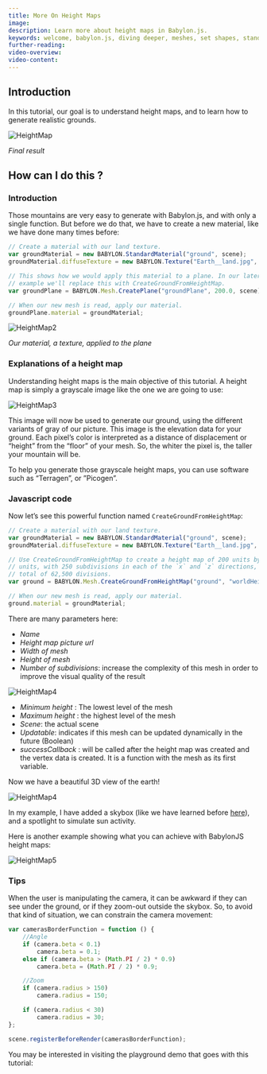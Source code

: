 ```yaml
---
title: More On Height Maps
image: 
description: Learn more about height maps in Babylon.js.
keywords: welcome, babylon.js, diving deeper, meshes, set shapes, standard shapes, height maps
further-reading:
video-overview:
video-content:
---
```


## Introduction

In this tutorial, our goal is to understand height maps, and to learn how to generate realistic grounds.

![HeightMap](/img/how_to/HeightMap/14.png)

_Final result_

## How can I do this ?

### Introduction

Those mountains are very easy to generate with Babylon.js, and with only a single function. But before we do that, we have to create a new material, like we have done many times before:

```javascript
// Create a material with our land texture.
var groundMaterial = new BABYLON.StandardMaterial("ground", scene);
groundMaterial.diffuseTexture = new BABYLON.Texture("Earth__land.jpg", scene);

// This shows how we would apply this material to a plane. In our later
// example we'll replace this with CreateGroundFromHeightMap.
var groundPlane = BABYLON.Mesh.CreatePlane("groundPlane", 200.0, scene);

// When our new mesh is read, apply our material.
groundPlane.material = groundMaterial;
```

![HeightMap2](/img/how_to/HeightMap/14-1.png)

_Our material, a texture, applied to the plane_

### Explanations of a height map

Understanding height maps is the main objective of this tutorial. A height map is simply a grayscale image like the one we are going to use:

![HeightMap3](/img/how_to/HeightMap/worldHeightMap.jpg)

This image will now be used to generate our ground, using the different variants of gray of our picture. This image is the elevation data for your ground. Each pixel’s color is interpreted as a distance of displacement or “height” from the “floor” of your mesh. So, the whiter the pixel is, the taller your mountain will be.

To help you generate those grayscale height maps, you can use software such as “Terragen”, or ”Picogen”.

### Javascript code

  Now let’s see this powerful function named `CreateGroundFromHeightMap`:

```javascript
// Create a material with our land texture.
var groundMaterial = new BABYLON.StandardMaterial("ground", scene);
groundMaterial.diffuseTexture = new BABYLON.Texture("Earth__land.jpg", scene);

// Use CreateGroundFromHeightMap to create a height map of 200 units by 200
// units, with 250 subdivisions in each of the `x` and `z` directions, for a
// total of 62,500 divisions.
var ground = BABYLON.Mesh.CreateGroundFromHeightMap("ground", "worldHeightMap.jpg", 200, 200, 250, 0, 10, scene, false, successCallback);

// When our new mesh is read, apply our material.
ground.material = groundMaterial;
```
  
There are many parameters here:
* _Name_
* _Height map picture url_
* _Width of mesh_
* _Height of mesh_
* _Number of subdivisions_: increase the complexity of this mesh in order to improve the visual quality of the result

![HeightMap4](/img/how_to/HeightMap/14-2.png)

* _Minimum height_ : The lowest level of the mesh
* _Maximum height_ : the highest level of the mesh
* _Scene_: the actual scene
* _Updatable_: indicates if this mesh can be updated dynamically in the future (Boolean)
* _successCallback_ : will be called after the height map was created and the vertex data is created. It is a function with the mesh as its first variable.

Now we have a beautiful 3D view of the earth!

![HeightMap4](/img/how_to/HeightMap/14-3.png)

In my example, I have added a skybox (like we have learned before [here](/divingDeeper/environment/environment_introduction)), and a spotlight to simulate sun activity.

Here is another example showing what you can achieve with BabylonJS height maps:

![HeightMap5](/img/how_to/HeightMap/14-4.png)

### Tips

When the user is manipulating the camera, it can be awkward if they can see under the ground, or if they zoom-out outside the skybox. So, to avoid that kind of situation, we can constrain the camera movement:

```javascript
var camerasBorderFunction = function () {
    //Angle
    if (camera.beta < 0.1)
        camera.beta = 0.1;
    else if (camera.beta > (Math.PI / 2) * 0.9)
        camera.beta = (Math.PI / 2) * 0.9;

    //Zoom
    if (camera.radius > 150)
        camera.radius = 150;

    if (camera.radius < 30)
        camera.radius = 30;
};

scene.registerBeforeRender(camerasBorderFunction);
```

You may be interested in visiting the playground demo that goes with this tutorial:

<Playground id="#95PXRY" title="Height Map Example" description="Simple example of using a height map."/>

